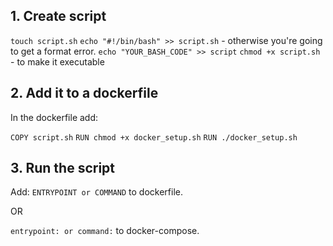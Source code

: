 
## 1. Create script

`touch script.sh`
`echo "#!/bin/bash" >> script.sh` - otherwise you're going to get a format error. 
`echo "YOUR_BASH_CODE" >> script`
`chmod +x script.sh` - to make it executable

## 2. Add it to a dockerfile

In the dockerfile add: 

`COPY script.sh`
`RUN chmod +x docker_setup.sh`
`RUN ./docker_setup.sh`

## 3. Run the script

Add:
`ENTRYPOINT or COMMAND` to dockerfile. 

OR 

`entrypoint: or command:` to docker-compose.

